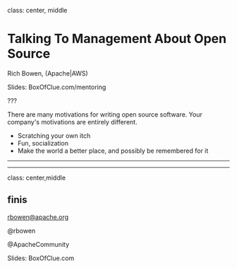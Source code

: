 class: center, middle
# Talking To Management About Open Source

Rich Bowen, (Apache|AWS)

Slides: BoxOfClue.com/mentoring

???

There are many motivations for writing open source software. Your
company's motivations are entirely different.

* Scratching your own itch
* Fun, socialization
* Make the world a better place, and possibly be remembered for it

---

---
class: center,middle
## finis

rbowen@apache.org

@rbowen

@ApacheCommunity

Slides: BoxOfClue.com

